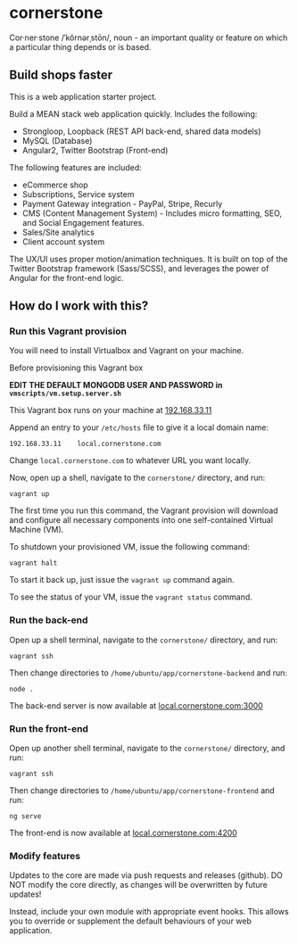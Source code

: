 # cornerstone
Cor·ner·stone /ˈkôrnərˌstōn/, noun - an important quality or feature on which a particular thing depends or is based.


## Build shops faster

This is a web application starter project.

Build a MEAN stack web application quickly. Includes the following:

 * Strongloop, Loopback (REST API back-end, shared data models)
 * MySQL (Database)
 * Angular2, Twitter Bootstrap (Front-end)

The following features are included:

 * eCommerce shop
 * Subscriptions, Service system
 * Payment Gateway integration - PayPal, Stripe, Recurly
 * CMS (Content Management System) - Includes micro formatting, SEO, and Social Engagement features.
 * Sales/Site analytics
 * Client account system

The UX/UI uses proper motion/animation techniques. It is built on top of the Twitter Bootstrap framework (Sass/SCSS), and leverages the power of Angular for the front-end logic.


## How do I work with this?

### Run this Vagrant provision

You will need to install Virtualbox and Vagrant on your machine.

Before provisioning this Vagrant box

**EDIT THE DEFAULT MONGODB USER AND PASSWORD in `vmscripts/vm.setup.server.sh`**

This Vagrant box runs on your machine at [192.168.33.11](192.168.33.11)

Append an entry to your `/etc/hosts` file to give it a local domain name:

```
192.168.33.11    local.cornerstone.com
```

Change `local.cornerstone.com` to whatever URL you want locally.

Now, open up a shell, navigate to the `cornerstone/` directory, and run:

```
vagrant up
```

The first time you run this command, the Vagrant provision will download and configure all necessary components into one self-contained Virtual Machine (VM).

To shutdown your provisioned VM, issue the following command:

```
vagrant halt
```

To start it back up, just issue the `vagrant up` command again.

To see the status of your VM, issue the `vagrant status` command.

### Run the back-end

Open up a shell terminal, navigate to the `cornerstone/` directory, and run:

```
vagrant ssh
```

Then change directories to `/home/ubuntu/app/cornerstone-backend` and run:

```
node .
```

The back-end server is now available at [local.cornerstone.com:3000](local.cornerstone.com:3000)

### Run the front-end

Open up another shell terminal, navigate to the `cornerstone/` directory, and run:

```
vagrant ssh
```

Then change directories to `/home/ubuntu/app/cornerstone-frontend` and run:

```
ng serve
```

The front-end is now available at [local.cornerstone.com:4200](local.cornerstone.com:4200)

### Modify features


Updates to the core are made via push requests and releases (github). 
DO NOT modify the core directly, as changes will be overwritten by future updates!


Instead, include your own module with appropriate event hooks. This allows you to override or supplement the default behaviours of your web application.

